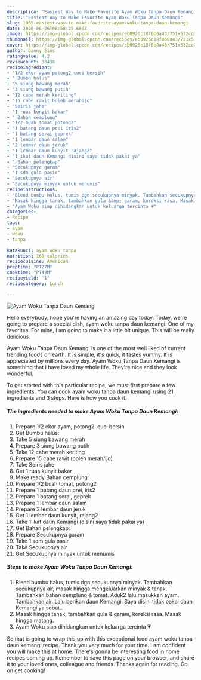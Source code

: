 ```yaml
---
description: "Easiest Way to Make Favorite Ayam Woku Tanpa Daun Kemangi"
title: "Easiest Way to Make Favorite Ayam Woku Tanpa Daun Kemangi"
slug: 1065-easiest-way-to-make-favorite-ayam-woku-tanpa-daun-kemangi
date: 2020-06-26T06:58:25.669Z
image: https://img-global.cpcdn.com/recipes/eb0926c18f0b0a43/751x532cq70/ayam-woku-tanpa-daun-kemangi-foto-resep-utama.jpg
thumbnail: https://img-global.cpcdn.com/recipes/eb0926c18f0b0a43/751x532cq70/ayam-woku-tanpa-daun-kemangi-foto-resep-utama.jpg
cover: https://img-global.cpcdn.com/recipes/eb0926c18f0b0a43/751x532cq70/ayam-woku-tanpa-daun-kemangi-foto-resep-utama.jpg
author: Danny Sims
ratingvalue: 4.2
reviewcount: 38438
recipeingredient:
- "1/2 ekor ayam potong2 cuci bersih"
- " Bumbu halus"
- "5 siung bawang merah"
- "3 siung bawang putih"
- "12 cabe merah keriting"
- "15 cabe rawit boleh merahijo"
- "Seiris jahe"
- "1 ruas kunyit bakar"
- " Bahan cemplung"
- "1/2 buah tomat potong2"
- "1 batang daun prei iris2"
- "1 batang serai geprek"
- "1 lembar daun salam"
- "2 lembar daun jeruk"
- "1 lembar daun kunyit rajang2"
- "1 ikat daun Kemangi disini saya tidak pakai ya"
- " Bahan pelengkap"
- "Secukupnya garam"
- "1 sdm gula pasir"
- "Secukupnya air"
- "Secukupnya minyak untuk menumis"
recipeinstructions:
- "Blend bumbu halus, tumis dgn secukupnya minyak. Tambahkan secukupnya air, masak hingga mengeluarkan minyak &amp; tanak. Tambahkan bahan cemplung &amp; tomat. Aduk2 lalu masukkan ayam. Tambahkan air. Lalu berikan daun Kemangi. Saya disini tidak pakai daun Kemangi ya sobat.."
- "Masak hingga tanak, tambahkan gula &amp; garam, koreksi rasa. Masak hingga matang."
- "Ayam Woku siap dihidangkan untuk keluarga tercinta 💗"
categories:
- Recipe
tags:
- ayam
- woku
- tanpa

katakunci: ayam woku tanpa 
nutrition: 169 calories
recipecuisine: American
preptime: "PT27M"
cooktime: "PT49M"
recipeyield: "1"
recipecategory: Lunch

---
```



![Ayam Woku Tanpa Daun Kemangi](https://img-global.cpcdn.com/recipes/eb0926c18f0b0a43/751x532cq70/ayam-woku-tanpa-daun-kemangi-foto-resep-utama.jpg)

Hello everybody, hope you're having an amazing day today. Today, we're going to prepare a special dish, ayam woku tanpa daun kemangi. One of my favorites. For mine, I am going to make it a little bit unique. This will be really delicious.

Ayam Woku Tanpa Daun Kemangi is one of the most well liked of current trending foods on earth. It is simple, it's quick, it tastes yummy. It is appreciated by millions every day. Ayam Woku Tanpa Daun Kemangi is something that I have loved my whole life. They're nice and they look wonderful.




To get started with this particular recipe, we must first prepare a few ingredients. You can cook ayam woku tanpa daun kemangi using 21 ingredients and 3 steps. Here is how you cook it.

<!--inarticleads1-->

##### The ingredients needed to make Ayam Woku Tanpa Daun Kemangi:

1. Prepare 1/2 ekor ayam, potong2, cuci bersih
1. Get  Bumbu halus:
1. Take 5 siung bawang merah
1. Prepare 3 siung bawang putih
1. Take 12 cabe merah keriting
1. Prepare 15 cabe rawit (boleh merah/ijo)
1. Take Seiris jahe
1. Get 1 ruas kunyit bakar
1. Make ready  Bahan cemplung:
1. Prepare 1/2 buah tomat, potong2
1. Prepare 1 batang daun prei, iris2
1. Prepare 1 batang serai, geprek
1. Prepare 1 lembar daun salam
1. Prepare 2 lembar daun jeruk
1. Get 1 lembar daun kunyit, rajang2
1. Take 1 ikat daun Kemangi (disini saya tidak pakai ya)
1. Get  Bahan pelengkap:
1. Prepare Secukupnya garam
1. Take 1 sdm gula pasir
1. Take Secukupnya air
1. Get Secukupnya minyak untuk menumis




<!--inarticleads2-->

##### Steps to make Ayam Woku Tanpa Daun Kemangi:

1. Blend bumbu halus, tumis dgn secukupnya minyak. Tambahkan secukupnya air, masak hingga mengeluarkan minyak &amp; tanak. Tambahkan bahan cemplung &amp; tomat. Aduk2 lalu masukkan ayam. Tambahkan air. Lalu berikan daun Kemangi. Saya disini tidak pakai daun Kemangi ya sobat..
1. Masak hingga tanak, tambahkan gula &amp; garam, koreksi rasa. Masak hingga matang.
1. Ayam Woku siap dihidangkan untuk keluarga tercinta 💗




So that is going to wrap this up with this exceptional food ayam woku tanpa daun kemangi recipe. Thank you very much for your time. I am confident you will make this at home. There's gonna be interesting food in home recipes coming up. Remember to save this page on your browser, and share it to your loved ones, colleague and friends. Thanks again for reading. Go on get cooking!

